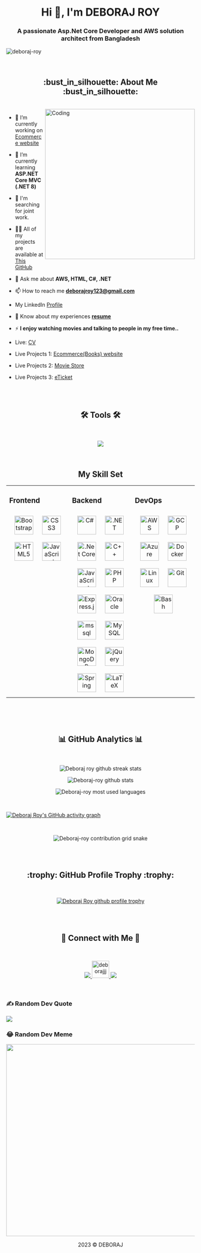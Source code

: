 <h1 align="center">Hi 👋, I'm DEBORAJ ROY</h1>
<h3 align="center">A passionate Asp.Net Core Developer and AWS solution architect from Bangladesh</h3>

<p align="left"> <img src="https://komarev.com/ghpvc/?username=deboraj-roy&label=Profile%20views&color=0e75b6&style=flat" alt="deboraj-roy" /> </p>

<br/>

<!-- about me -->
<h2 align="center"> :bust_in_silhouette: About Me :bust_in_silhouette: </h2>

<br/>





<img align="right" alt="Coding" width="400" src="https://cdn.dribbble.com/users/1162077/screenshots/3848914/programmer.gif">

- 🔭 I’m currently working on [Ecommerce website](https://eticketby.azurewebsites.net/)

- 🌱 I’m currently learning **ASP.NET Core MVC (.NET 8)**

- 🤝 I'm searching for joint work.

- 👨‍💻 All of my projects are available at [This GitHub](https://github.com/Deboraj-roy?tab=repositories)

- 💬 Ask me about **AWS, HTML, C#, .NET**

- 📫 How to reach me **deborajroy123@gmail.com**

- My LinkedIn [Profile](https://www.linkedin.com/in/deboraj-roy/)

- 📄 Know about my experiences [**resume**](https://drive.google.com/file/d/14vM9eUtif__q0ixn2jOGD-83HvYUjx2A/view?usp=sharing)

- ⚡ **I enjoy watching movies and talking to people in my free time..**

- Live: [CV](https://eclectic-taffy-2c73da.netlify.app/)

- Live Projects 1: [Ecommerce(Books) website](https://bulkybookwebbydeb.azurewebsites.net/)
 
- Live Projects 2: [Movie Store](https://moviestoredr.azurewebsites.net/)
 
- Live Projects 3: [eTicket](https://eticketby.azurewebsites.net/)


<!-- end about me -->
 
<br/>
<br/>


<!-- language & tools -->
<h2 align="center">🛠 Tools 🛠</h2>
<br/>
<p align="center">
  <img src="https://skillicons.dev/icons?i=git,github,visualstudio,idea,linux,docker,matlab,ai" />
</p>

<br/>
 

<h2 align="center">My Skill Set </h2>
<table><tr><td valign="top" width="33%">



### Frontend  
<div align="center">  
<a href="https://getbootstrap.com/docs/3.4/javascript/" target="_blank"><img style="margin: 10px" src="https://profilinator.rishav.dev/skills-assets/bootstrap-plain.svg" alt="Bootstrap" height="50" /></a>  
<a href="https://www.w3schools.com/css/" target="_blank"><img style="margin: 10px" src="https://profilinator.rishav.dev/skills-assets/css3-original-wordmark.svg" alt="CSS3" height="50" /></a>  
<a href="https://en.wikipedia.org/wiki/HTML5" target="_blank"><img style="margin: 10px" src="https://profilinator.rishav.dev/skills-assets/html5-original-wordmark.svg" alt="HTML5" height="50" /></a>  
<a href="https://www.javascript.com/" target="_blank"><img style="margin: 10px" src="https://profilinator.rishav.dev/skills-assets/javascript-original.svg" alt="JavaScript" height="50" /></a>  
</div>

</td><td valign="top" width="33%">



### Backend  
<div align="center">  
<a href="https://docs.microsoft.com/en-us/dotnet/csharp/" target="_blank"><img style="margin: 10px" src="https://profilinator.rishav.dev/skills-assets/csharp-original.svg" alt="C#" height="50" /></a>  
<a href="https://dotnet.microsoft.com/download/dotnet-framework" target="_blank"><img style="margin: 10px" src="https://profilinator.rishav.dev/skills-assets/dot-net-original-wordmark.svg" alt=".NET" height="50" /></a>  
<a href="https://dotnet.microsoft.com/download" target="_blank"><img style="margin: 10px" src="https://profilinator.rishav.dev/skills-assets/dotnetcore.png" alt=".Net Core" height="50" /></a>  
<a href="https://www.cplusplus.com/" target="_blank"><img style="margin: 10px" src="https://profilinator.rishav.dev/skills-assets/cplusplus-original.svg" alt="C++" height="50" /></a>  
<a href="https://www.javascript.com/" target="_blank"><img style="margin: 10px" src="https://profilinator.rishav.dev/skills-assets/javascript-original.svg" alt="JavaScript" height="50" /></a>  
<a href="https://www.php.net/" target="_blank"><img style="margin: 10px" src="https://profilinator.rishav.dev/skills-assets/php-original.svg" alt="PHP" height="50" /></a>  
<a href="https://expressjs.com/" target="_blank"><img style="margin: 10px" src="https://profilinator.rishav.dev/skills-assets/express-original-wordmark.svg" alt="Express.js" height="50" /></a>  
<a href="https://www.microsoft.com/en-us/sql-server" target="_blank"><img style="margin: 10px" src="https://profilinator.rishav.dev/skills-assets/oracle-original.svg" alt="Oracle" height="50" /></a>  
<a href="https://www.oracle.com/in/index.html" target="_blank"><img style="margin: 10px" src="https://www.svgrepo.com/show/303229/microsoft-sql-server-logo.svg" alt="mssql" height="50" /></a>  
<a href="https://www.mysql.com/" target="_blank"><img style="margin: 10px" src="https://profilinator.rishav.dev/skills-assets/mysql-original-wordmark.svg" alt="MySQL" height="50" /></a>  
<a href="https://www.mongodb.com/" target="_blank"><img style="margin: 10px" src="https://profilinator.rishav.dev/skills-assets/mongodb-original-wordmark.svg" alt="MongoDB" height="50" /></a>  
<a href="https://jquery.com/" target="_blank"><img style="margin: 10px" src="https://profilinator.rishav.dev/skills-assets/jquery.png" alt="jQuery" height="50" /></a>  
<a href="https://docs.spring.io/spring-framework/docs/3.0.x/reference/expressions.html#:~:text=The%20Spring%20Expression%20Language%20(SpEL,and%20basic%20string%20templating%20functionality." target="_blank"><img style="margin: 10px" src="https://profilinator.rishav.dev/skills-assets/springio-icon.svg" alt="Spring" height="50" /></a>  
<a href="https://www.latex-project.org/" target="_blank"><img style="margin: 10px" src="https://profilinator.rishav.dev/skills-assets/latex.png" alt="LaTeX" height="50" /></a>  
</div>

</td><td valign="top" width="33%">


### DevOps  
<div align="center">  
<a href="https://aws.amazon.com/" target="_blank"><img style="margin: 10px" src="https://profilinator.rishav.dev/skills-assets/amazonwebservices-original-wordmark.svg" alt="AWS" height="50" /></a>  
<a href="https://cloud.google.com/" target="_blank"><img style="margin: 10px" src="https://profilinator.rishav.dev/skills-assets/google_cloud-icon.svg" alt="GCP" height="50" /></a>  
<a href="https://azure.microsoft.com/en-in/" target="_blank"><img style="margin: 10px" src="https://profilinator.rishav.dev/skills-assets/microsoft_azure-icon.svg" alt="Azure" height="50" /></a>  
<a href="https://www.docker.com/" target="_blank"><img style="margin: 10px" src="https://profilinator.rishav.dev/skills-assets/docker-original-wordmark.svg" alt="Docker" height="50" /></a>  
<a href="https://www.linux.org/" target="_blank"><img style="margin: 10px" src="https://profilinator.rishav.dev/skills-assets/linux-original.svg" alt="Linux" height="50" /></a>  
<a href="https://github.com/" target="_blank"><img style="margin: 10px" src="https://profilinator.rishav.dev/skills-assets/git-scm-icon.svg" alt="Git" height="50" /></a>  
<a href="https://www.gnu.org/software/bash/" target="_blank"><img style="margin: 10px" src="https://profilinator.rishav.dev/skills-assets/gnu_bash-icon.svg" alt="Bash" height="50" /></a>  
</div>

</td></tr></table>  


<br/>  


<!-- end language & tools -->


<br/>
<br />




<!-- github analytics -->
<h2 align="center"> 📊 GitHub Analytics 📊 </h2>
<br/>
<p align="center">
  <img align="center" src="https://github-readme-streak-stats.herokuapp.com/?user=Deboraj-roy&background=003855&currStreakNum=67e26d&ring=67e26d&fire=67e26d&currStreakLabel=67e26d&sideNums=ffffff&sideLabels=ffffff&dates=adb5bd&hide_border=true" alt="Deboraj roy github streak stats" />
</p>
<p align="center">
  <img align="center" src="https://github-readme-stats.vercel.app/api?username=Deboraj-roy&custom_title=GitHubStats&show_icons=true&locale=en&title_color=67e26d&text_color=ffffff&icon_color=67e26d&bg_color=003855&hide_border=true" alt="Deboraj-roy github stats" />
  
</p>
<p align="center">
  <img align="center" src="https://github-readme-stats.vercel.app/api/top-langs?username=Deboraj-roy&langs_count=8&layout=compact&card_width=445&title_color=67e26d&text_color=ffffff&icon_color=67e26d&bg_color=003855&hide_border=true" alt="Deboraj-roy most used languages" />
</p>

<br/>


[![Deboraj Roy's GitHub activity graph](https://activity-graph.herokuapp.com/graph?username=Deboraj-roy&&theme=xcode)](https://github.com/Deboraj-roy)


<br/>

<p align="center">
  <img align="center" src="https://raw.githubusercontent.com/Deboraj-roy/Deboraj-roy/output/github-contribution-grid-snake-dark.svg" alt="Deboraj-roy contribution grid snake" />



</p>
<!-- end github analytics -->
<br/>
<br/>

<!-- github profile trophy -->
<h2 align="center"> :trophy: GitHub Profile Trophy :trophy: </h2>

<br/>

<p align="center">
  <a href="https://github.com/ryo-ma/github-profile-trophy">
    <img src="https://github-profile-trophy.vercel.app/?username=Deboraj-roy&theme=radical&no-frame=false&no-bg=true&margin-w=4" alt="Deboraj Roy github profile trophy" />
  </a>
</p>

<!-- end github profile trophy -->

<br/>
<br/>


<!-- connect with me -->
<h2 align="center">🔗 Connect with Me 🔗</h2>

<br/>

<p align="center">
  <a href="https://www.linkedin.com/in/deboraj-roy-a725731a2" alt="deboraj-roy-a725731a2">
    <img src="https://skillicons.dev/icons?i=linkedin" />
  </a>
  <a href="https://fb.com/deborajjj" target="blank"><img src="https://raw.githubusercontent.com/rahuldkjain/github-profile-readme-generator/master/src/images/icons/Social/facebook.svg" alt="deborajjj" height="46" width="46" />
  </a>
   
  <a href="https://twitter.com/deboraj_roy">
    <img src="https://skillicons.dev/icons?i=twitter" />
  </a>
  
</p>
<!-- end connect with me -->
<br />

<!---
![GitHub Snake Light](github-snake.svg#gh-light-mode-only)
![GitHub Snake dark](github-snake-dark.svg#gh-dark-mode-only)
--->


<!---
https://i.ibb.co/hC77shL/programmer.gif
https://cdn.dribbble.com/users/1162077/screenshots/3848914/programmer.gif
https://ibb.co/rv77kTF


![github contribution grid snake animation](https://raw.githubusercontent.com/Deboraj-roy/Deboraj-roy/output/github-contribution-grid-snake-dark.svg#gh-dark-mode-only)![github contribution grid snake animation](https://github.com/Deboraj-roy/Deboraj-roy/blob/output/github-contribution-grid-snake.svg#gh-light-mode-only)



Deboraj-roy/Deboraj-roy is a ✨ special ✨ repository because its `README.md` (this file) appears on your GitHub profile.
You can click the Preview link to take a look at your changes.
--->


### ✍️ Random Dev Quote
![](https://quotes-github-readme.vercel.app/api?type=horizontal&theme=gruvbox)

### 😂 Random Dev Meme
<img src="https://random-memer.herokuapp.com/" width="512px"/>


<p align="center">2023 ©️ DEBORAJ</p>

